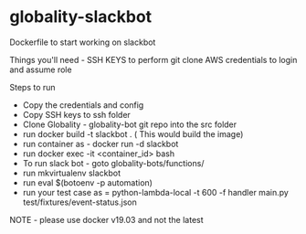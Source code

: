 # globality-slackbot

Dockerfile to start working on slackbot

Things you'll need - 
SSH KEYS to perform git clone 
AWS credentials to login and assume role

Steps to run 
- Copy the credentials and config 
- Copy SSH keys to ssh folder
- Clone Globality - globality-bot git repo into the src folder
- run docker build -t slackbot . ( This would build the image)
- run container as - docker run -d slackbot
- run docker exec -it <container_id> bash
- To run slack bot  - goto globality-bots/functions/ 
- run mkvirtualenv slackbot
- run  eval $(botoenv -p automation)
- run your test case as = python-lambda-local -t 600 -f handler main.py test/fixtures/event-status.json 


NOTE - please use docker v19.03 and not the latest 
